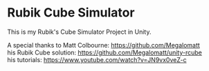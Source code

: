 # Rubik Cube Simulator

This is my Rubik's Cube Simulator Project in Unity.

A special thanks to Matt Colbourne: https://github.com/Megalomatt  
his Rubik Cube solution: https://github.com/Megalomatt/unity-rcube  
his tutorials: https://www.youtube.com/watch?v=JN9vx0veZ-c
